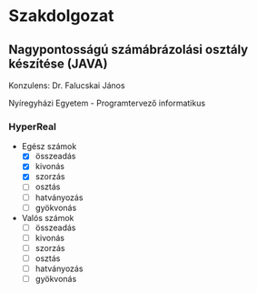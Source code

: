 # Szakdolgozat

## Nagypontosságú számábrázolási osztály készítése (JAVA)

Konzulens: Dr. Falucskai János

Nyíregyházi Egyetem - Programtervező informatikus

### HyperReal

* Egész számok
  - [x] összeadás
  - [x] kivonás
  - [x] szorzás
  - [ ] osztás
  - [ ] hatványozás
  - [ ] gyökvonás
* Valós számok
  - [ ] összeadás
  - [ ] kivonás
  - [ ] szorzás
  - [ ] osztás
  - [ ] hatványozás
  - [ ] gyökvonás